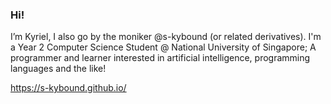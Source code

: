 ### Hi!

I’m Kyriel, I also go by the moniker @s-kybound (or related derivatives). I'm a Year 2 Computer Science Student @ National University of Singapore; A programmer and learner interested in artificial intelligence, programming languages and the like!

https://s-kybound.github.io/

<!---
### Donations

Don't deserve them yet
--->
<!---
s-kybound/s-kybound is a ✨ special ✨ repository because its `README.md` (this file) appears on your GitHub profile.
You can click the Preview link to take a look at your changes.
--->
